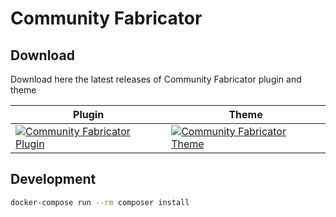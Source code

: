 # Community Fabricator

## Download
Download here the latest releases of Community Fabricator plugin and theme

| Plugin | Theme |
| -------| ----- |
| [![Community Fabricator Plugin](https://img.shields.io/static/v1?label=Plugin&message=DOWNLOAD%200.0.1&color=026e00&style=for-the-badge&logo=wordpress)](https://packatron.github.io/community-fabricator/dist/community-fabricator-plugin-0.0.1.zip) | [![Community Fabricator Theme](https://img.shields.io/static/v1?label=Theme&message=DOWNLOAD%200.0.1&color=026e00&style=for-the-badge&logo=wordpress)](https://packatron.github.io/community-fabricator/dist/community-fabricator-theme-0.0.1.zip) |

## Development
```bash
docker-compose run --rm composer install
````
